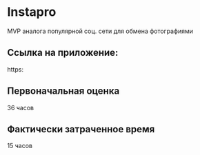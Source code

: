 # Instapro

MVP аналога популярной соц. сети для обмена фотографиями

## Ссылка на приложение:

https:

## Первоначальная оценка

36 часов

## Фактически затраченное время

15 часов
